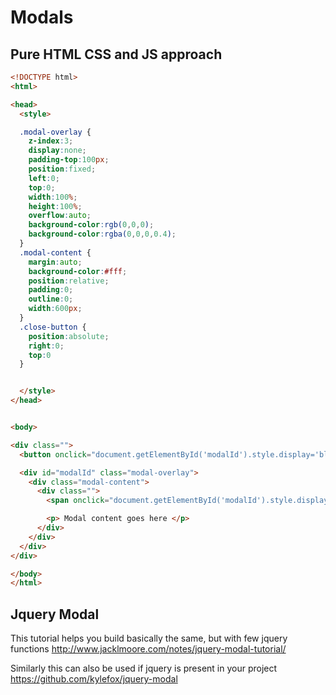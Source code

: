 # Modals

## Pure HTML CSS and JS approach

```HTML
<!DOCTYPE html>
<html>

<head>
  <style>

  .modal-overlay {
    z-index:3;
    display:none;
    padding-top:100px;
    position:fixed;
    left:0;
    top:0;
    width:100%;
    height:100%;
    overflow:auto;
    background-color:rgb(0,0,0);
    background-color:rgba(0,0,0,0.4);
  }
  .modal-content {
    margin:auto;
    background-color:#fff;
    position:relative;
    padding:0;
    outline:0;
    width:600px;
  }
  .close-button {
    position:absolute;
    right:0;
    top:0
  }


  </style>
</head>


<body>

<div class="">
  <button onclick="document.getElementById('modalId').style.display='block'" class="">Open Modal</button>

  <div id="modalId" class="modal-overlay">
    <div class="modal-content">
      <div class="">
        <span onclick="document.getElementById('modalId').style.display='none'" class="close-button">&times;</span>

        <p> Modal content goes here </p>
      </div>
    </div>
  </div>
</div>

</body>
</html>


```


## Jquery Modal

This tutorial helps you build basically the same, but with few jquery functions
http://www.jacklmoore.com/notes/jquery-modal-tutorial/


Similarly this can also be used if jquery is present in your project
https://github.com/kylefox/jquery-modal
